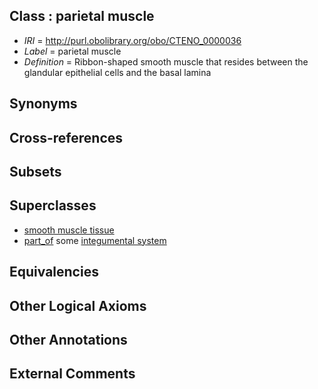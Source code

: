 
## Class : parietal muscle

 * *IRI* = http://purl.obolibrary.org/obo/CTENO_0000036
 * *Label* = parietal muscle
 * *Definition* = Ribbon-shaped smooth muscle that resides between the glandular epithelial cells and the basal lamina

## Synonyms


## Cross-references


## Subsets


## Superclasses

 * [smooth muscle tissue](../../UBERON/35/UBERON_0001135.md)
 * [part_of](../../BFO/50/BFO_0000050.md) some [integumental system](../../UBERON/16/UBERON_0002416.md)

## Equivalencies


## Other Logical Axioms


## Other Annotations


## External Comments

